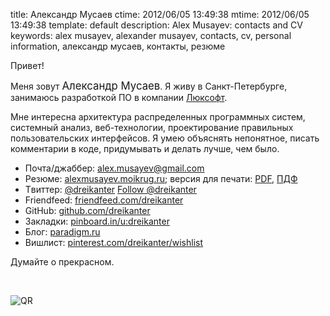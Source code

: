 title: Александр Мусаев
ctime: 2012/06/05 13:49:38
mtime: 2012/06/05 13:49:38
template: default
description: Alex Musayev: contacts and CV
keywords: alex musayev, alexander musayev, contacts, cv, personal information, александр мусаев, контакты, резюме

Привет!

Меня зовут <big>Александр Мусаев</big>. Я живу в Санкт-Петербурге, занимаюсь разработкой ПО в компании [Люксофт](http://luxoft.ru).

Мне интересна архитектура распределенных программных систем, системный анализ, веб-технологии, проектирование правильных пользовательских интерфейсов. Я умею объяснять непонятное, писать комментарии в коде, придумывать и делать лучше, чем было.

* Почта/джаббер: [alex.musayev@gmail.com](mailto:alex.musayev@gmail.com)
* Резюме: [alexmusayev.moikrug.ru](http://alexmusayev.moikrug.ru); версия для печати: [PDF](alexm-cv-en.pdf), [ПДФ](alexm-cv-ru.pdf)
* Tвиттер: [@dreikanter](http://twitter.com/dreikanter) <a href="https://twitter.com/dreikanter" class="twitter-follow-button" data-show-count="false" data-show-screen-name="false">Follow @dreikanter</a>
* Friendfeed: [friendfeed.com/dreikanter](http://friendfeed.com/dreikanter)
* GitHub: [github.com/dreikanter](https://github.com/dreikanter)
* Закладки: [pinboard.in/u:dreikanter](http://pinboard.in/u:dreikanter)
* Блог: [paradigm.ru](http://paradigm.ru)
* Вишлист: [pinterest.com/dreikanter/wishlist](http://pinterest.com/dreikanter/wishlist)

Думайте о прекрасном.

<br />

![QR](/images/qr.png)

